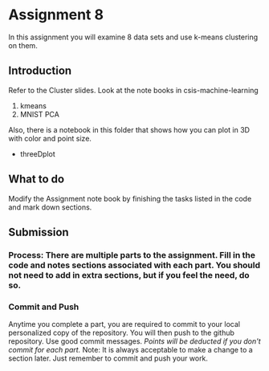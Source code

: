 # Assignment 8
In this assignment you will examine 8 data sets and use k-means clustering on them.  

## Introduction
Refer to the Cluster slides.  Look at the note books in csis-machine-learning
1. kmeans
2. MNIST PCA

Also, there is a notebook in this folder that shows how you can plot in 3D with color and point size.
* threeDplot
  

## What to do
Modify the Assignment note book by finishing the tasks listed in the code and mark down sections.
## Submission
### Process:  There are multiple parts to the assignment. Fill in the code and notes sections associated with each part.  You should not need to add in extra sections, but if you feel the need, do so.   
### Commit and Push
Anytime you complete a part, you are required to commit to your local personalized copy of the repository. You will then push to the github repository.  Use good commit messages.  _Points will be deducted if you don't commit for each part._  Note:  It is always acceptable to make a change to a section later. Just remember to commit and push your work.
